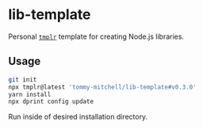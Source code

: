 # lib-template

Personal [`tmplr`](https://github.com/loreanvictor/tmplr) template for creating Node.js libraries.

## Usage

```sh
git init
npx tmplr@latest 'tommy-mitchell/lib-template#v0.3.0'
yarn install
npx dprint config update
```

Run inside of desired installation directory.
